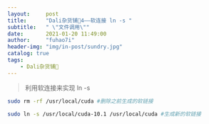 ```yaml
---
layout:     post
title:      "Dali杂货铺🐰4——软连接 ln -s "
subtitle:   " \"文件调用\""
date:       2021-01-20 11:49:00
author:     "fuhao7i"
header-img: "img/in-post/sundry.jpg"
catalog: true
tags:
    - Dali杂货铺🐰
---
```


> 利用软连接来实现 ln -s

```Bash
sudo rm -rf /usr/local/cuda #删除之前生成的软链接

sudo ln -s /usr/local/cuda-10.1 /usr/local/cuda #生成新的软链接
```